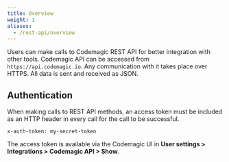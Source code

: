 ```yaml
---
title: Overview
weight: 1
aliases:
  - /rest-api/overview
---
```


Users can make calls to Codemagic REST API for better integration with other tools. Codemagic API can be accessed from `https://api.codemagic.io`. Any communication with it takes place over HTTPS. All data is sent and received as JSON.

## Authentication

When making calls to REST API methods, an access token must be included as an HTTP header in every call for the call to be successful.

```
x-auth-token: my-secret-token
```

The access token is available via the Codemagic UI in **User settings > Integrations > Codemagic API > Show**.
